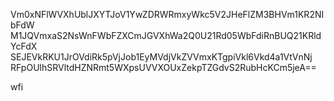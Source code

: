 Vm0xNFlWVXhUblJXYTJoV1YwZDRWRmxyWkc5V2JHeFlZM3BHVm1KR2NIbFdW
M1JQVmxaS2NsWnFWbFZXCmJGVXhWa2Q0U21Rd05WbFdiRnBUQ21KRldYcFdX
SEJEVkRKU1JrOVdiRk5pVjJob1EyMVdjVkZVVmxKTgpiVkl6Vkd4a1VtVnNj
RFpOUlhSRVltdHZNRmt5WXpsUVVXOUxZekpTZGdvS2RubHcKCm5jeA==

wfi